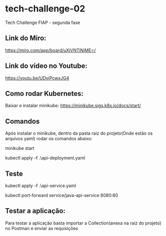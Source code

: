 # tech-challenge-02
Tech Challenge FIAP - segunda fase

## Link do Miro:
https://miro.com/app/board/uXjVNTlNjME=/

## Link do vídeo no Youtube:
https://youtu.be/UDvjPcwxJG4

## Como rodar Kubernetes:
Baixar e instalar minikube: https://minikube.sigs.k8s.io/docs/start/

## Comandos
Após instalar o minikube, dentro da pasta raiz do projeto(Onde estão os arquivos yaml) rodar os comandos abaixo:

minikube start  

kubectl apply -f .\api-deployment.yaml  

## Teste

kubectl apply -f .\api-service.yaml  

kubectl port-forward service/java-api-service 8080:80 

## Testar a aplicação:
Para testar a aplicação basta importar a Collection(anexa na raiz do projeto) no Postman e enviar as requisições

